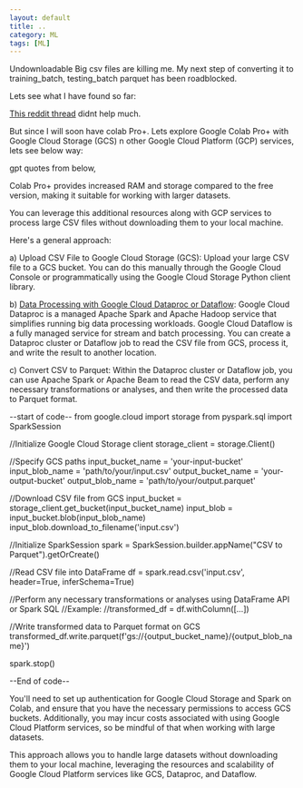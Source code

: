 ```yaml
---
layout: default
title: ..
category: ML
tags: [ML]
---
```


Undownloadable Big csv files are killing me. My next step of converting it to training_batch, testing_batch parquet has been roadblocked.

Lets see what I have found so far:

[This reddit thread](https://www.reddit.com/r/datascience/comments/xwd6j5/working_with_more_than_10gb_csv/) didnt help much.

But since I will soon have colab Pro+.
Lets explore Google Colab Pro+ with Google Cloud Storage (GCS) n other Google Cloud Platform (GCP) services, lets see below way:

gpt quotes from below,

Colab Pro+ provides increased RAM and storage compared to the free version, making it suitable for working with larger datasets. 

You can leverage this additional resources along with GCP services to process large CSV files without downloading them to your local machine.

Here's a general approach:

a) Upload CSV File to Google Cloud Storage (GCS): Upload your large CSV file to a GCS bucket. You can do this manually through the Google Cloud Console
or programmatically using the Google Cloud Storage Python client library.

b) [Data Processing with Google Cloud Dataproc or Dataflow](https://youtu.be/gT6lXKLOgj8): Google Cloud Dataproc is a managed Apache Spark and Apache Hadoop service that simplifies running big data processing workloads. 
Google Cloud Dataflow is a fully managed service for stream and batch processing. You can create a Dataproc cluster or Dataflow job to read the CSV file from GCS, process it, and write the result to another location.

c) Convert CSV to Parquet: Within the Dataproc cluster or Dataflow job, you can use Apache Spark or Apache Beam to read the CSV data, 
perform any necessary transformations or analyses, and then write the processed data to Parquet format. 

--start of code--
from google.cloud import storage
from pyspark.sql import SparkSession

//Initialize Google Cloud Storage client
storage_client = storage.Client()

//Specify GCS paths
input_bucket_name = 'your-input-bucket'
input_blob_name = 'path/to/your/input.csv'
output_bucket_name = 'your-output-bucket'
output_blob_name = 'path/to/your/output.parquet'

//Download CSV file from GCS
input_bucket = storage_client.get_bucket(input_bucket_name)
input_blob = input_bucket.blob(input_blob_name)
input_blob.download_to_filename('input.csv')

//Initialize SparkSession
spark = SparkSession.builder.appName("CSV to Parquet").getOrCreate()

//Read CSV file into DataFrame
df = spark.read.csv('input.csv', header=True, inferSchema=True)

//Perform any necessary transformations or analyses using DataFrame API or Spark SQL
//Example:
//transformed_df = df.withColumn([...])

//Write transformed data to Parquet format on GCS
transformed_df.write.parquet(f'gs://{output_bucket_name}/{output_blob_name}')

spark.stop()

--End of code--

You'll need to set up authentication for Google Cloud Storage and Spark on Colab, and ensure that you have the necessary permissions to access GCS buckets. 
Additionally, you may incur costs associated with using Google Cloud Platform services, so be mindful of that when working with large datasets.

This approach allows you to handle large datasets without downloading them to your local machine, leveraging the resources and scalability of Google Cloud Platform services
like GCS, Dataproc, and Dataflow.
